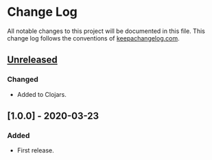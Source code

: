 # Change Log
All notable changes to this project will be documented in this file. This change log follows the conventions of [keepachangelog.com](http://keepachangelog.com/).

## [Unreleased]
### Changed
- Added to Clojars.

## [1.0.0] - 2020-03-23
### Added
- First release.

[Unreleased]: https://github.com/NoahTheDuke/cond-plus/compare/1.0.0...HEAD
[0.1.0]: https://github.com/NoahTheDuke/cond-plus/releases/tag/v1.0.0
